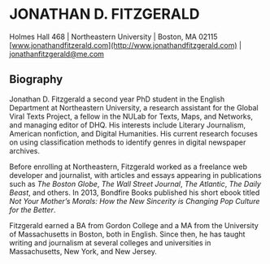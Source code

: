 JONATHAN D. FITZGERALD
===========================
Holmes Hall 468 | Northeastern University | Boston, MA 02115  
[www.jonathandfitzerald.com](http://www.jonathandfitzgerald.com) | [jonathanfitzgerald@me.com](mailto:jonathanfitzgerald@me.com)

Biography
---------------------------
Jonathan D. Fitzgerald a second year PhD student in the English Department at Northeastern University, a research assistant for the Global Viral Texts Project, a fellow in the NULab for Texts, Maps, and Networks, and managing editor of DHQ. His interests include Literary Journalism, American nonfiction, and Digital Humanities. His current research focuses on using classification methods to identify genres in digital newspaper archives. 

Before enrolling at Northeastern, Fitzgerald worked as a freelance web developer and journalist, with articles and essays appearing in publications such as *The Boston Globe*, *The Wall Street Journal*, *The Atlantic*, *The Daily Beast*, and others. In 2013, Bondfire Books published his short ebook titled *Not Your Mother’s Morals: How the New Sincerity is Changing Pop Culture for the Better*. 

Fitzgerald earned a BA from Gordon College and a MA from the University of Massachusetts in Boston, both in English. Since then, he has taught writing and journalism at several colleges and universities in Massachusetts, New York, and New Jersey.